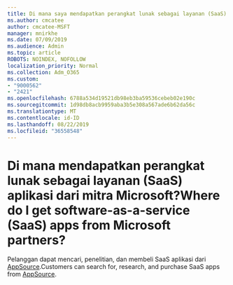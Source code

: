 ```yaml
---
title: Di mana saya mendapatkan perangkat lunak sebagai layanan (SaaS) apps?
ms.author: cmcatee
author: cmcatee-MSFT
manager: mnirkhe
ms.date: 07/09/2019
ms.audience: Admin
ms.topic: article
ROBOTS: NOINDEX, NOFOLLOW
localization_priority: Normal
ms.collection: Adm_O365
ms.custom:
- "9000562"
- "2421"
ms.openlocfilehash: 6788a534d19521db98eb3ba59536cebeb02e190c
ms.sourcegitcommit: 1d98db8acb9959aba3b5e308a567ade6b62da56c
ms.translationtype: MT
ms.contentlocale: id-ID
ms.lasthandoff: 08/22/2019
ms.locfileid: "36558548"
---
```

# <a name="where-do-i-get-software-as-a-service-saas-apps-from-microsoft-partners"></a><span data-ttu-id="a076c-102">Di mana mendapatkan perangkat lunak sebagai layanan (SaaS) aplikasi dari mitra Microsoft?</span><span class="sxs-lookup"><span data-stu-id="a076c-102">Where do I get software-as-a-service (SaaS) apps from Microsoft partners?</span></span>

<span data-ttu-id="a076c-103">Pelanggan dapat mencari, penelitian, dan membeli SaaS aplikasi dari [AppSource](http://www.appsource.com/).</span><span class="sxs-lookup"><span data-stu-id="a076c-103">Customers can search for, research, and purchase SaaS apps from [AppSource](http://www.appsource.com/).</span></span>
